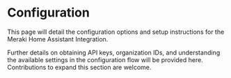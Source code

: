 # Configuration

This page will detail the configuration options and setup instructions for the Meraki Home Assistant Integration.

Further details on obtaining API keys, organization IDs, and understanding the available settings in the configuration flow will be provided here. Contributions to expand this section are welcome.
